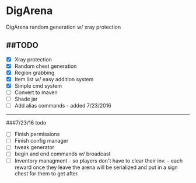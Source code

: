 # DigArena
DigArena random generation w/ xray protection


##TODO
---
- [x] Xray protection
- [x] Random chest generation
- [x] Region grabbing
- [x] Item list w/ easy addition system
- [x] Simple cmd system
- [ ] Convert to maven
- [ ] Shade jar
- [ ] Add alias commands - added 7/23/2016

---
###7/23/16 todo

- [ ] Finish permissions
- [ ] Finish config manager
- [ ] tweak generator
- [ ] begin and end commands w/ broadcast
- [ ] Inventory managment - so players don't have to clear their inv. - each reward once they leave the arena will be serialized and put in a sign chest for them to get after.
